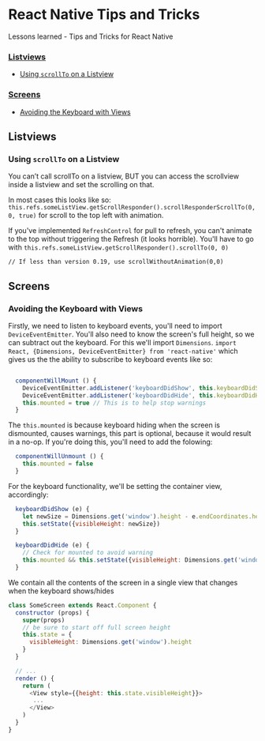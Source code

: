# React Native Tips and Tricks
Lessons learned - Tips and Tricks for React Native

### [Listviews](#listviews)
* [Using `scrollTo` on a Listview](#using-scrollto-on-a-listview)

### [Screens](#screens)
* [Avoiding the Keyboard with Views](#avoiding-the-keyboard-with-views)

## Listviews
### Using `scrollTo` on a Listview
You can’t call scrollTo on a listview, BUT you can access the scrollview inside a listview and set the scrolling on that. 

In most cases this looks like so: `this.refs.someListView.getScrollResponder().scrollResponderScrollTo(0, 0, true)` for scroll to the top left with animation.

If you've implemented `RefreshControl` for pull to refresh, you can't animate to the top without triggering the Refresh (it looks horrible).   You'll have to go with `this.refs.someListView.getScrollResponder().scrollTo(0, 0)`

    // If less than version 0.19, use scrollWithoutAnimation(0,0)

## Screens
### Avoiding the Keyboard with Views
Firstly, we need to listen to keyboard events, you'll need to import `DeviceEventEmitter`.  You'll also need to know the screen's full height, so we can subtract out the keyboard.  For this we'll import `Dimensions`.
`import React, {Dimensions, DeviceEventEmitter} from 'react-native'`
which gives us the the ability to subscribe to keyboard events like so:
```javascript

  componentWillMount () {
    DeviceEventEmitter.addListener('keyboardDidShow', this.keyboardDidShow.bind(this))
    DeviceEventEmitter.addListener('keyboardDidHide', this.keyboardDidHide.bind(this))
    this.mounted = true // This is to help stop warnings
  }
```
The `this.mounted` is because keyboard hiding when the screen is dismounted, causes warnings, this part is optional, because it would result in a no-op.   If you're doing this, you'll need to add the folowing:
```javascript
  componentWillUnmount () {
    this.mounted = false
  }
```
For the keyboard functionality, we'll be setting the container view, accordingly:
```javascript
  keyboardDidShow (e) {
    let newSize = Dimensions.get('window').height - e.endCoordinates.height
    this.setState({visibleHeight: newSize})
  }

  keyboardDidHide (e) {
    // Check for mounted to avoid warning
    this.mounted && this.setState({visibleHeight: Dimensions.get('window').height})
  }
```
We contain all the contents of the screen in a single view that changes when the keyboard shows/hides
```javascript
class SomeScreen extends React.Component {
  constructor (props) {
    super(props)
    // be sure to start off full screen height
    this.state = {
      visibleHeight: Dimensions.get('window').height
    }
  }

  // ...
  render () {
    return (
      <View style={{height: this.state.visibleHeight}}>
       ...
      </View>
    )
  }
}
```
